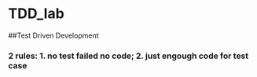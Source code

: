 # TDD_lab
##Test Driven Development
### 2 rules: 1. no test failed no code; 2. just engough code for test case
